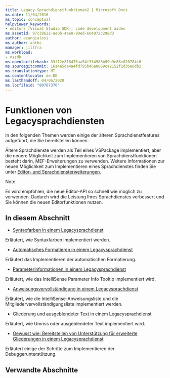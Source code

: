 ```yaml
---
title: Legacy-Sprachdienstfunktionen2 | Microsoft Docs
ms.date: 11/04/2016
ms.topic: conceptual
helpviewer_keywords:
- editors [Visual Studio SDK], code development aides
ms.assetid: 97c38622-ae0b-4ae0-90ed-604072c298d3
author: acangialosi
ms.author: anthc
manager: jillfra
ms.workload:
- vssdk
ms.openlocfilehash: 33f12e816476aa54f334988b99b9e86e820784f6
ms.sourcegitcommit: 16a4a5da4a4fd795b46a0869ca2152f2d36e6db2
ms.translationtype: MT
ms.contentlocale: de-DE
ms.lasthandoff: 04/06/2020
ms.locfileid: "80707370"
---
```

# <a name="legacy-language-service-features"></a>Funktionen von Legacysprachdiensten
In den folgenden Themen werden einige der älteren Sprachdienstfeatures aufgeführt, die Sie bereitstellen können.

 Ältere Sprachdienste werden als Teil eines VSPackage implementiert, aber die neuere Möglichkeit zum Implementieren von Sprachdienstfunktionen besteht darin, MEF-Erweiterungen zu verwenden. Weitere Informationen zur neuen Möglichkeit zum Implementieren eines Sprachdienstes finden Sie unter [Editor- und Sprachdiensterweiterungen](../../extensibility/editor-and-language-service-extensions.md).

> [!NOTE]
> Es wird empfohlen, die neue Editor-API so schnell wie möglich zu verwenden. Dadurch wird die Leistung Ihres Sprachdienstes verbessert und Sie können die neuen Editorfunktionen nutzen.

## <a name="in-this-section"></a>In diesem Abschnitt
- [Syntaxfarben in einem Legacysprachdienst](../../extensibility/internals/syntax-coloring-in-a-legacy-language-service.md)

 Erläutert, wie Syntaxfarben implementiert werden.

- [Automatisches Formatieren in einem Legacysprachdienst](../../extensibility/internals/automatic-formatting-in-a-legacy-language-service.md)

 Erläutert das Implementieren der automatischen Formatierung.

- [Parameterinformationen in einem Legacysprachdienst](../../extensibility/internals/parameter-info-in-a-legacy-language-service1.md)

 Erläutert, wie das IntelliSense Parameter Info Tooltip implementiert wird.

- [Anweisungsvervollständigung in einem Legacysprachdienst](../../extensibility/internals/statement-completion-in-a-legacy-language-service.md)

 Erläutert, wie die IntelliSense-Anweisungsliste und die Mitgliedervervollständigungsliste implementiert werden.

- [Gliederung und ausgeblendeter Text in einem Legacysprachdienst](../../extensibility/internals/outlining-and-hidden-text-in-a-legacy-language-service.md)

 Erläutert, wie Umriss oder ausgeblendeter Text implementiert wird.

- [Gewusst wie: Bereitstellen von Unterstützung für erweiterte Gliederungen in einem Legacysprachdienst](../../extensibility/internals/how-to-provide-expanded-outlining-support-in-a-legacy-language-service.md)

 Erläutert einige der Schritte zum Implementieren der Debuggerunterstützung.

## <a name="related-sections"></a>Verwandte Abschnitte
